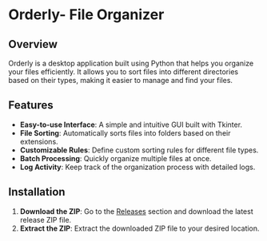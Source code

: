 # Orderly- File Organizer

## Overview
Orderly is a desktop application built using Python that helps you organize your files efficiently. It allows you to sort files into different directories based on their types, making it easier to manage and find your files.

## Features
- **Easy-to-use Interface**: A simple and intuitive GUI built with Tkinter.
- **File Sorting**: Automatically sorts files into folders based on their extensions.
- **Customizable Rules**: Define custom sorting rules for different file types.
- **Batch Processing**: Quickly organize multiple files at once.
- **Log Activity**: Keep track of the organization process with detailed logs.

## Installation
1. **Download the ZIP**: Go to the [Releases](https://github.com/rbaruri/Orderly-file-organizer/releases/tag/v1.0.0) section and download the latest release ZIP file.
2. **Extract the ZIP**: Extract the downloaded ZIP file to your desired location.

